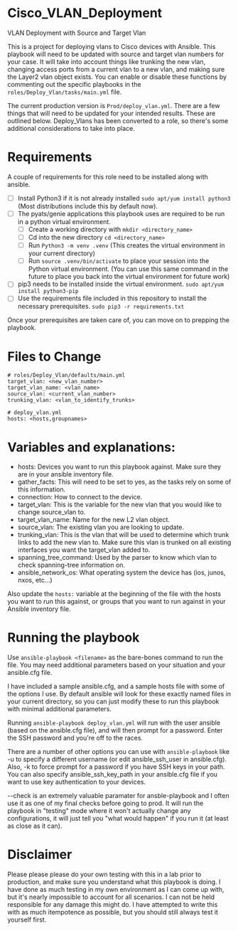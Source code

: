 # Cisco_VLAN_Deployment
VLAN Deployment with Source and Target Vlan

This is a project for deploying vlans to Cisco devices with Ansible. This playbook will need to be updated with source and target vlan numbers for your case. It will take into account things like trunking the new vlan, changing access ports from a current vlan to a new vlan, and making sure the Layer2 vlan object exists. You can enable or disable these functions by commenting out the specific playbooks in the ```roles/Deploy_Vlan/tasks/main.yml``` file.

The current production version is ```Prod/deploy_vlan.yml```. There are a few things that will need to be updated for your intended results. These are outlined below. Deploy_Vlans has been converted to a role, so there's some additional considerations to take into place.

# Requirements
A couple of requirements for this role need to be installed along with ansible.

- [ ] Install Python3 if it is not already installed ```sudo apt/yum install python3``` (Most distributions include this by default now).
- [ ] The pyats/genie applications this playbook uses are required to be run in a python virtual environment.
    - [ ] Create a working directory with ```mkdir <directory_name>```
    - [ ] Cd into the new directory ```cd <directory_name>```
    - [ ] Run ```Python3 -m venv .venv``` (This creates the virtual environment in your current directory)
    - [ ] Run ```source .venv/bin/activate``` to place your session into the Python virtual environment. (You can use this same command in the future to place you back into the virtual environment for future work)
- [ ] pip3 needs to be installed inside the virtual environment. ```sudo apt/yum install python3-pip```
- [ ] Use the requirements file included in this repository to install the necessary prerequisites. ```sudo pip3 -r requirements.txt```

Once your prerequisites are taken care of, you can move on to prepping the playbook.

# Files to Change

```
# roles/Deploy_Vlan/defaults/main.yml
target_vlan: <new_vlan_number>
target_vlan_name: <vlan_name>
source_vlan: <current_vlan_number>
trunking_vlan: <vlan_to_identify_trunks>

# deploy_vlan.yml
hosts: <hosts,groupnames>
```

# Variables and explanations:

* hosts: Devices you want to run this playbook against. Make sure they are in your ansible inventory file.
* gather_facts: This will need to be set to yes, as the tasks rely on some of this information.
* connection: How to connect to the device.
* target_vlan: This is the variable for the new vlan that you would like to change source_vlan to.
* target_vlan_name: Name for the new L2 vlan object.
* source_vlan: The existing vlan you are looking to update.
* trunking_vlan: This is the vlan that will be used to determine which trunk links to add the new vlan to.
Make sure this vlan is trunked on all existing interfaces you want the target_vlan added to.
* spanning_tree_command: Used by the parser to know which vlan to check spanning-tree information on.
* ansible_network_os: What operating system the device has (ios, junos, nxos, etc...)

Also update the ```hosts:``` variable at the beginning of the file with the hosts you want to run this against, or groups that you want to run against in your Ansible inventory file.

# Running the playbook
Use ```ansible-playbook <filename>``` as the bare-bones command to run the file. You may need additional parameters based on your situation and your ansible.cfg file.

I have included a sample ansible.cfg, and a sample hosts file with some of the options I use. By default ansible will look for these exactly named files in your current directory, so you can just modify these to run this playbook with minimal additional parameters.

Running ```ansible-playbook deploy_vlan.yml``` will run with the user ansible (based on the ansible.cfg file), and will then prompt for a password. Enter the SSH password and you're off to the races.

There are a number of other options you can use with ```ansible-playbook``` like -u to specify a different username (or edit ansible_ssh_user in ansible.cfg). Also, -k to force prompt for a password if you have SSH keys in your path. You can also specify ansible_ssh_key_path in your ansible.cfg file if you want to use key authentication to your devices.

--check is an extremely valuable paramater for ansble-playbook and I often use it as one of my final checks before going to prod. It will run the playbook in "testing" mode where it won't actually change any configurations, it will just tell you "what would happen" if you run it (at least as close as it can).

# Disclaimer
Please please please do your own testing with this in a lab prior to production, and make sure you understand what this playbook is doing. I have done as much testing in my own environment as I can come up with, but it's nearly impossible to account for all scenarios. I can not be held responsible for any damage this might do. I have attempted to write this with as much itempotence as possible, but you should still always test it yourself first. 
